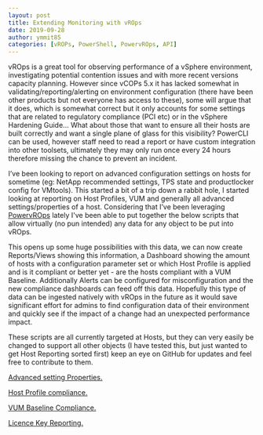 ```yaml
---
layout: post
title: Extending Monitoring with vROps
date: 2019-09-28
author: ymmit85
categories: [vROPs, PowerShell, PowervROps, API]
---
```


vROps is a great tool for observing performance of a vSphere environment, investigating potential contention issues and with more recent versions capacity planning. However since vCOPs 5.x it has lacked somewhat in validating/reporting/alerting on environment configuration (there have been other products but not everyone has access to these), some will argue that it does, which is somewhat correct but it only accounts for some settings that are related to regulatory compliance (PCI etc) or in the vSphere Hardening Guide... What about those that want to ensure all their hosts are built correctly and want a single plane of glass for this visibility? PowerCLI can be used, however staff need to read a report or have custom integration into other toolsets, ultimately they may only run once every 24 hours therefore missing the chance to prevent an incident.

I’ve been looking to report on advanced configuration settings on hosts for sometime (eg: NetApp recommended settings, TPS state and productlocker config for VMtools). This started a bit of a trip down a rabbit hole, I started looking at reporting on Host Profiles, VUM and generally all advanced settings/properties of a host. Considering that I’ve been leveraging [PowervROps](https://github.com/ymmit85/PowervROps) lately I've been able to put together the below scripts that allow virtually (no pun intended) any data for any object to be put into vROps.

This opens up some huge possibilities with this data, we can now create Reports/Views showing this information, a Dashboard showing the amount of hosts with a configuration parameter set or which Host Profile is applied and is it compliant or better yet - are the hosts compliant with a VUM Baseline. Additionally Alerts can be configured for misconfiguration and the new compliance dashboards can feed off this data.
Hopefully this type of data can be ingested natively with vROps in the future as it would save significant effort for admins to find configuration data of their environment and quickly see if the impact of a change had an unexpected performance impact.

These scripts are all currently targeted at Hosts, but they can very easily be changed to support all other objects (I have tested this, but just wanted to get Host Reporting sorted first) keep an eye on GitHub for updates and feel free to contribute to them.

[Advanced setting Properties.](https://github.com/ymmit85/vROps/tree/master/Advanced%20Setting%20Properties)

[Host Profile compliance.](https://github.com/ymmit85/vROps/tree/master/Host%20Profile%20Properties)

[VUM Baseline Compliance.](https://github.com/ymmit85/vROps/tree/master/VUM%20Properties)

[Licence Key Reporting.](https://github.com/ymmit85/vROps/tree/master/Licence%20Key%20Properties)
